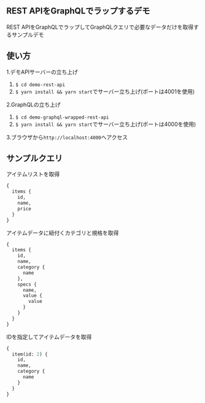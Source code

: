 REST APIをGraphQLでラップするデモ
-

REST APIをGraphQLでラップしてGraphQLクエリで必要なデータだけを取得するサンプルデモ

## 使い方

1.デモAPIサーバーの立ち上げ
  1. `$ cd demo-rest-api`
  2. `$ yarn install && yarn start`でサーバー立ち上げ(ポートは4001を使用)

2.GraphQLの立ち上げ
  1. `$ cd demo-graphql-wrapped-rest-api`
  2. `$ yarn install && yarn start`でサーバー立ち上げ(ポートは4000を使用)

3.ブラウザから`http://localhost:4000`へアクセス

## サンプルクエリ

アイテムリストを取得

```graphql
{
  items {
    id,
    name,
    price
  }
}
```

アイテムデータに紐付くカテゴリと規格を取得

```graphql
{
  items {
    id,
    name,
    category {
      name
    },
    specs {
      name,
      value {
        value
      }
    }
  }
}
```

IDを指定してアイテムデータを取得

```graphql
{
  item(id: 2) {
    id,
    name,
    category {
      name
    }
  }
}
```
